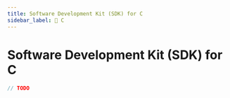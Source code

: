 ```yaml
---
title: Software Development Kit (SDK) for C
sidebar_label: 🚧 C
---
```


# Software Development Kit (SDK) for C

```c
// TODO
```
